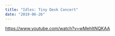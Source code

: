 ```yaml
---
title: "Idles: Tiny Desk Concert"
date: "2019-06-26"
---
```


https://www.youtube.com/watch?v=wMehItNQKAA
